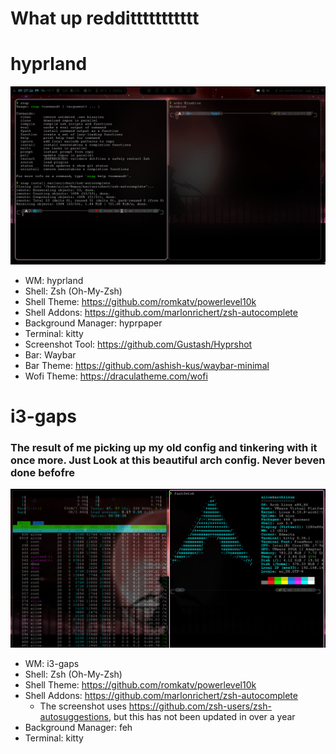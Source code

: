 # What up reddittttttttttt

# hyprland
<img src="https://github.com/aliceqt/arch-config/blob/main/preview/Weeelp.png?raw=true" width="600"><br>
- WM: hyprland
- Shell: Zsh (Oh-My-Zsh)
- Shell Theme: https://github.com/romkatv/powerlevel10k
- Shell Addons: https://github.com/marlonrichert/zsh-autocomplete
- Background Manager: hyprpaper
- Terminal: kitty
- Screenshot Tool: https://github.com/Gustash/Hyprshot
- Bar: Waybar
- Bar Theme: https://github.com/ashish-kus/waybar-minimal
- Wofi Theme: https://draculatheme.com/wofi
# i3-gaps
### The result of me picking up my old config and tinkering with it once more. Just Look at this beautiful arch config. Never beven done befofre
<img src="https://github.com/aliceqt/arch-config/blob/main/preview/Why%20arent%20you%20the%20smartest%20fellow.png?raw=true" width="600"><br>
- WM: i3-gaps
- Shell: Zsh (Oh-My-Zsh)
- Shell Theme: https://github.com/romkatv/powerlevel10k
- Shell Addons: https://github.com/marlonrichert/zsh-autocomplete
  - The screenshot uses https://github.com/zsh-users/zsh-autosuggestions, but this has not been updated in over a year
- Background Manager: feh
- Terminal: kitty

